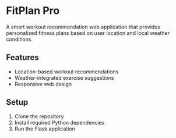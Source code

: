 # FitPlan Pro

A smart workout recommendation web application that provides personalized fitness plans based on user location and local weather conditions.

## Features
- Location-based workout recommendations
- Weather-integrated exercise suggestions
- Responsive web design

## Setup
1. Clone the repository
2. Install required Python dependencies
3. Run the Flask application
